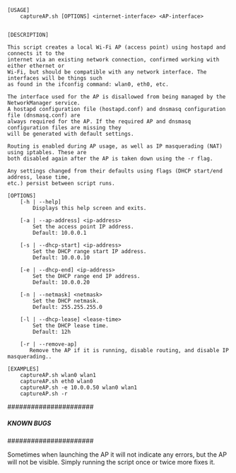    [USAGE]
	    captureAP.sh [OPTIONS] <internet-interface> <AP-interface>
	

	[DESCRIPTION]

	This script creates a local Wi-Fi AP (access point) using hostapd and connects it to the
	internet via an existing network connection, confirmed working with either ethernet or
	Wi-Fi, but should be compatible with any network interface. The interfaces will be things such
	as found in the ifconfig command: wlan0, eth0, etc.
	
	The interface used for the AP is disallowed from being managed by the NetworkManager service.
	A hostapd configuration file (hostapd.conf) and dnsmasq configuration file (dnsmasq.conf) are
	always required for the AP. If the required AP and dnsmasq configuration files are missing they
	will be generated with default settings.

	Routing is enabled during AP usage, as well as IP masquerading (NAT) using iptables. These are
	both disabled again after the AP is taken down using the -r flag.
	
	Any settings changed from their defaults using flags (DHCP start/end address, lease time,
	etc.) persist between script runs.
	
	[OPTIONS]
	    [-h | --help]
	        Displays this help screen and exits.
	
	    [-a | --ap-address] <ip-address>
	        Set the access point IP address.
	        Default: 10.0.0.1
	
	    [-s | --dhcp-start] <ip-address>
	        Set the DHCP range start IP address.
	        Default: 10.0.0.10
	
	    [-e | --dhcp-end] <ip-address>
	        Set the DHCP range end IP address.
	        Default: 10.0.0.20
	
	    [-n | --netmask] <netmask>
	        Set the DHCP netmask.
	        Default: 255.255.255.0
	
	    [-l | --dhcp-lease] <lease-time>
	        Set the DHCP lease time.
	        Default: 12h
	
	    [-r | --remove-ap]
	       Remove the AP if it is running, disable routing, and disable IP masquerading..
	
	[EXAMPLES]
	    captureAP.sh wlan0 wlan1
	    captureAP.sh eth0 wlan0
	    captureAP.sh -e 10.0.0.50 wlan0 wlan1
	    captureAP.sh -r


######################
##### KNOWN BUGS #####
######################

Sometimes when launching the AP it will not indicate any errors, but the AP will not be visible. Simply running the script once or twice more fixes it.
